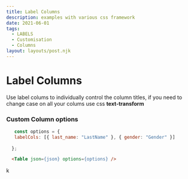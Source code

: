 ```yaml
---
title: Label Columns
description: examples with various css framework
date: 2021-06-01
tags:
  - LABELS 
  - Customisation
  - Columns 
layout: layouts/post.njk
---
```

# Label Columns

Use label colums to individually control the column titles, if you need to change case on all your colums use css <strong>text-transform</strong>

### Custom Column options
 ```js
    const options = {
    labelCols: [{ last_name: "LastName" }, { gender: "Gender" }]
   
   };
```
```html
  <Table json={json} options={options} />
```
k
